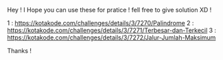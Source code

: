 Hey ! I Hope you can use these for pratice ! fell free to give solution XD !

1 : https://kotakode.com/challenges/details/3/7270/Palindrome
2 : https://kotakode.com/challenges/details/3/7271/Terbesar-dan-Terkecil
3 : https://kotakode.com/challenges/details/3/7272/Jalur-Jumlah-Maksimum

Thanks !